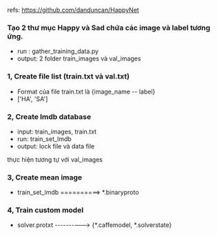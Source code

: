 refs: https://github.com/danduncan/HappyNet


### Tạo 2 thư mục Happy và Sad chứa các image và label tương ứng.
- run : gather_training_data.py
- output: 2 folder train_images và val_images

### 1, Create file list (train.txt và val.txt)

- Format của file train.txt là {image_name -- label}
- ['HA', 'SA']

### 2, Create lmdb database

- input: train_images, train.txt
- run: train_set_lmdb
- output: lock file và data file

thực hiện tương tự với val_images

### 3, Create mean image

- train_set_lmdb ==========> *.binaryproto

### 4, Train custom model

- solver.protxt ----------> {*.caffemodel, *.solverstate}












